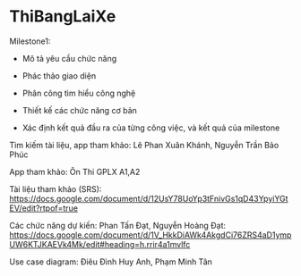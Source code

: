 # ThiBangLaiXe

Milestone1:
-	Mô tả yêu cầu chức năng

-	Phác thảo giao diện

-	Phân công tìm hiểu công nghệ

-	Thiết kế các chức năng cơ bản

-	Xác định kết quả đầu ra của từng công việc, và kết quả của milestone

Tìm kiếm tài liệu, app tham khảo: Lê Phan Xuân Khánh, Nguyễn Trần Bảo Phúc

App tham khảo: Ôn Thi GPLX A1,A2

Tài liệu tham khảo (SRS): https://docs.google.com/document/d/12UsY78UoYp3tFnivGs1qD43YpyiYGtEV/edit?rtpof=true

Các chức năng dự kiến: Phan Tấn Đạt, Nguyễn Hoàng Đạt: https://docs.google.com/document/d/1V_HkkDiAWk4AkgdCi76ZRS4aD1ympUW6KTJKAEVk4Mk/edit#heading=h.rrir4a1mvlfc

Use case diagram: Điêu Đình Huy Anh, Phạm Minh Tân



